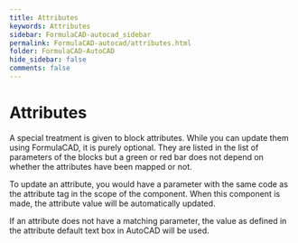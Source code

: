```yaml
---
title: Attributes
keywords: Attributes
sidebar: FormulaCAD-autocad_sidebar
permalink: FormulaCAD-autocad/attributes.html
folder: FormulaCAD-AutoCAD
hide_sidebar: false
comments: false
---
```

# Attributes



A special treatment is given to block attributes. While you can update them using FormulaCAD, it is purely optional. They are listed in the list of parameters of the blocks but a green or red bar does not depend on whether the attributes have been mapped or not.



To update an attribute, you would have a parameter with the same code as the attribute tag in the scope of the component. When this component is made, the attribute value will be automatically updated.

If an attribute does not have a matching parameter, the value as defined in the attribute default text box in AutoCAD will be used.
